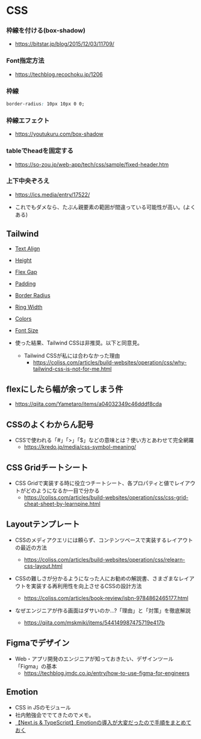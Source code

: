# CSS

### 枠線を付ける(box-shadow)

- https://bitstar.jp/blog/2015/12/03/11709/

### Font指定方法

- https://techblog.recochoku.jp/1206

### 枠線

```css
border-radius: 10px 10px 0 0;
```

### 枠線エフェクト

- https://youtukuru.com/box-shadow

### tableでheadを固定する

- https://so-zou.jp/web-app/tech/css/sample/fixed-header.htm

### 上下中央ぞろえ

- https://ics.media/entry/17522/

- これでもダメなら、たぶん親要素の範囲が間違っている可能性が高い。(よくある)

## Tailwind

- [Text Align](https://tailwindcss.com/docs/text-align)
- [Height](https://tailwindcss.com/docs/height)
- [Flex Gap](https://tailwindcss.com/docs/gap)
- [Padding](https://tailwindcss.com/docs/padding)
- [Border Radius](https://tailwindcss.com/docs/border-radius)
- [Ring Width](https://tailwindcss.com/docs/ring-width)
- [Colors](https://tailwindcss.com/docs/customizing-colors)
- [Font Size](https://tailwindcss.com/docs/font-size)

- 使った結果、Tailwind CSSは非推奨。以下と同意見。
  - Tailwind CSSが私には合わなかった理由
    - https://coliss.com/articles/build-websites/operation/css/why-tailwind-css-is-not-for-me.html

## flexにしたら幅が余ってしまう件

- https://qiita.com/Yametaro/items/a04032349c46dddf8cda

## CSSのよくわからん記号

- CSSで使われる「#」「>」「$」などの意味とは？使い方とあわせて完全網羅
  - https://kredo.jp/media/css-symbol-meaning/

## CSS Gridチートシート

- CSS Gridで実装する時に役立つチートシート、各プロパティと値でレイアウトがどのようになるか一目で分かる
  - https://coliss.com/articles/build-websites/operation/css/css-grid-cheat-sheet-by-learnpine.html

## Layoutテンプレート

- CSSのメディアクエリには頼らず、コンテンツベースで実装するレイアウトの最近の方法
  - https://coliss.com/articles/build-websites/operation/css/relearn-css-layout.html

- CSSの難しさが分かるようになった人にお勧めの解説書、さまざまなレイアウトを実装する再利用性を向上させるCSSの設計方法
  - https://coliss.com/articles/book-review/isbn-9784862465177.html

- なぜエンジニアが作る画面はダサいのか…?「理由」と「対策」を徹底解説
  - https://qiita.com/mskmiki/items/544149987475719e417b

## Figmaでデザイン

- Web・アプリ開発のエンジニアが知っておきたい、デザインツール「Figma」の基本 
  - https://techblog.jmdc.co.jp/entry/how-to-use-figma-for-engineers

## Emotion

- CSS in JSのモジュール
- 社内勉強会ででてきたのでメモ。
- [【Next.js & TypeScript】Emotionの導入が大変だったので手順をまとめておく](https://zenn.dev/iwakin999/articles/7a5e11e62ba668)


